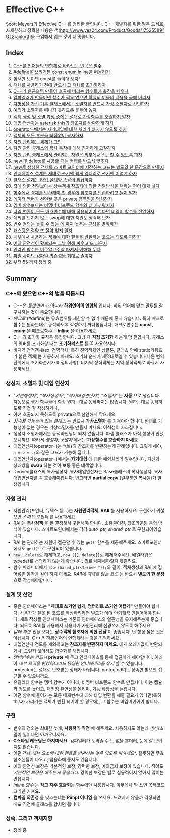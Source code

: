 # Effective C++
Scott Meyers의 Effective C++를 정리한 글입니다. C++ 개발자를 위한 필독 도서로, 자세한하고 정확한 내용은 책(http://www.yes24.com/Product/Goods/17525589?OzSrank=3)을 구입해서 읽는 것이 더 좋습니다.
## Index
01. [C++를 언어들의 연합체로 바라보는 안목은 필수](docs/ch01.md)
02. [#define을 쓰려거든 const enum inline을 떠올리자](docs/ch02.md)
03. 낌새만 보이면 const를 들이대 보자!
04. [객체를 사용하기 전에 반드시 그 객체를 초기화하자](docs/ch04.md)
05. [C++가 은근슬쩍 만들어 호출해 버리는 함수들에 촉각을 세우자](docs/ch05.md)
06. [컴파일러가 만들어낸 함수가 필요 없으면 확실히 이들의 사용을 금해 버리자](docs/ch06.md)
07. [다형성을 가진 기본 클래스에서는 소멸자를 반드시 가상 소멸자로 선언하자](docs/ch07.md)
08. 예외가 소멸자를 떠나지 못하도록 붙들어 놓자
09. [객체 생성 및 소멸 과정 중에는 절대로 가상함수를 호출하지 말자](docs/ch09.md)
10. [대입 연산자는 asterisk this의 참조자를 반환하게 하자](docs/ch10.md)
11. [operator=에서는 자기대입에 대한 처리가 빠지지 않도록 하자](docs/ch11.md)
12. [객체의 모든 부분을 빠짐없이 복사하자](docs/ch12.md)
13. [자원 관리에는 객체가 그만](docs/ch13.md)
14. [자원 관리 클래스의 복사 동작에 대해 진지하게 고찰하자](docs/ch14.md)
15. [자원 관리 클래스에서 관리되는 자원은 외부에서 접근할 수 있도록 하자](docs/ch15.md)
16. [new 및 delete를 사용할 때는 형태를 반드시 맞추자](docs/ch16.md)
17. [new로 생성한 객체를 스마트 포인터에 저장하는 코드는 별도의 한 문장으로 만들자](docs/ch17.md)
18. [인터페이스 설계는 제대로 쓰기엔 쉽게 엉터리로 쓰기엔 어렵게 하자](docs/ch18.md)
19. [클래스 설계는 타입 설계와 똑같이 취급하자](docs/ch19.md)
20. [값에 의한 전달보다는 상수객체 참조자에 의한 전달방식을 택하는 편이 대개 낫다](docs/ch20.md)
21. [함수에서 객체를 반환해야 할 경우에 참조자를 반환하려고 들지 말자](docs/ch21.md)
22. [데이터 멤버가 선언될 곳은 private 영역임을 명심하자](docs/ch22.md)
23. [멤버 함수보다는 비멤버 비프렌드 함수와 더 가까워지자](docs/ch23.md)
24. [타입 변환이 모든 매개변수에 대해 적용되어야 한다면 비멤버 함수를 전언하자](docs/ch24.md)
25. 예외를 던지지 않는 swap에 대한 지원도 생각해 보자
26. [변수 정의는 늦출 수 있는 데 까지 늦추는 근성을 발휘하자](docs/ch26.md)
27. [캐스팅은 절약 또 절약 잊지 말자](docs/ch27.md)
28. [내부에서 사용하는 객체에 대한 핸들을 반환하는 코드는 되도록 피하자](docs/ch28.md)
29. [예외 안전성이 확보되는 그날 위해 싸우고 또 싸우자](docs/ch29.md)
30. [인라인 함수는 미주알고주알 따져서 이해해 두자](docs/ch30.md)
31. [파일 사이의 컴파일 의존성을 최대로 줄이자](docs/ch31.md)
32. 부터 55 까지 정리 중

## Summary
### C++에 왔으면 C++의 법을 따릅시다
- C++은 *통합언어* 가 아니라 **하위언어의 연합체** 입니다.
  하위 언어에 맞는 말투를 잘 구사하는 것이 중요합니다.
- *매크로* (#define)는 유효범위를 제한할 수 없기 때문에 좋지 않습니다.
  특히 매크로함수는 원하는대로 동작하도록 작성하기 까다롭습니다.
  매크로변수는 **const, enum** 을 매크로함수는 **inline** 을 이용하세요.
- C++의 초기화 규칙은 복잡합니다. 그냥 다 **직접 초기화** 하는게 맘 편합니다.
  클래스의 멤버를 초기화할 때는 **초기화리스트** 를 꼭 사용합시다.
- 비지역 정적객체(ex. 전역객체, 특히 전역객체인 싱글톤, 클래스 안에 static키워드가 붙은 객체)는 사용하지 마세요.
  초기화 순서가 제멋대로일 수 있습니다(다른 번역단위에서 초기화순서가 미정의사항).
  비지역 정적객체는 지역 정적객체로 바꿔서 사용하세요.

### 생성자, 소멸자 및 대입 연산자
- *"기본생성자", "복사생성자", "복사대입연산자", "소멸자"* 는 **자동** 으로 생깁니다.
  자동으로 생긴 함수들이 항상 원하는대로 동작하지는 않습니다.
  원하는대로 동작하도록 직접 잘 작성하거나,
- 아얘 호출되지 못하도록 private으로 선언해서 막으세요.
- *상속될 가능성이 있는 클래스* 는 반드시 **가상소멸자** 를 가져야만 합니다.
  반대로 가능성이 없는 경우는 가상소멸자를 만들지 마세요. 이식성이 사라집니다.
- 생성자 소멸자에서는 동적바인딩이 되지 않습니다. 파생 클래스가 아직 생성아 안됐으니까요.
  따라서 *생성자, 소멸자* 에서는 **가상함수를 호출하지 마세요**
- 대입연산자(operator=)는 \*this의 참조자를 반환하는게 관례입니다.
  그렇게 해야, ```a = b = c;```와 같은 코드가 가능해 집니다.
- 대입연산자(operator=)에서는 **자기대입** 에 대한 예외처리가 필수입니다.
  자신과 상대방을 **swap** 하는 것이 보통 좋은 대책입니다.
- Derived클래스의 복사생성자, 복사대입연산자는 Base클래스의 복사생성자, 복사대입연산자를 꼭 호출해야합니다.
  안그러면 **partial copy** (일부분만 복사됨)가 발생합니다.

### 자원 관리
- 자원관리(포인터, 뮤텍스 등...)는 **자원관리객체, RAII** 를 사용하세요.
  구현하기 귀찮으면 *스마트 포인터* 를 사용하세요.
- RAII는 **복사정책** 을 잘 결정해서 구현해야 합니다.
  소유권이전, 참조카운팅 등의 방식이 있습니다.
  스마트포인터에서는 각각 *auto_ptr, shared_ptr* 로 구현되어있습니다.
- RAII는 관리하는 자원에 접근할 수 있는 ```get()```함수를 제공해주세요.
  스마트포인터에서도 ```get()```으로 구현되어 있습니다.
- ```new```는 ```delete```로 해제하고, ```new []```는 ```delete[]```로 해제해주세요.
  배열타입은 typedef로 선언하지 않는게 좋습니다. 뭘로 해제해야할지 헷갈려요.
- 함수 파라미터에서 ```foo(shared_ptr<T>(new T));```와 같이, 객체생성과 RAII에 집어넣은 동작을 같이 하지 마세요.
  *RAII에 객체를 담는 코드* 는 반드시 **별도의 한 문장** 으로 작성해야합니다.

### 설계 및 선언
- 좋은 인터페이스는 **"제대로 쓰기엔 쉽게, 엉터리로 쓰기엔 어렵게"** 만들어야 합니다.
  사용자가 잘못 된 코드를 작성하려하면 빌드가 아얘 안되게끔 만들어어야 합니다.
  새로 작성될 인터페이스는 기존의 인터페이스와 일관성을 유지해주는게 좋습니다.
  되도록 RAII를 사용해서 사용자가 자원관리에 신경쓰지 않도록 해주세요.
- *값에 의한 전달* 보다는 **상수객체 참조자에 의한 전달** 이 좋습니다.
  단 항상 옳은 것은 아닙니다. C++은 하위언어의 연합체라는 것을 기억하세요.
- 대입연산자 정도를 제외하고는 **참조자를 반환하지 마세요**.
  대게 쓰레기값이 반환되거나, 그렇지 않더라도 캡슐화를 해칩니다.
- *멤버변수는 반드시* **private** 에 두고 인터페이스를 통해 접근하게 해야합니다.
  이래야 *내부 로직을 변경하더라도 동일한 인터페이스를 유지* 할 수 있습니다.
  protected는 절대로 보호받는 상태가 아닙니다.
  protected여도 상속만 받으면 접근할 수 있으니까요.
- 유틸리티 함수는 멤버 함수가 아니라, 비멤버 비프렌드 함수로 만듭시다.
  이는 캡슐화 정도를 높이고, 패키징 유연성을 올리며, 기능 확장성을 늘립니다.
- 어떤 함수에 들어가는 모든 매개변수에 대해 타입 변환을 해줄 필요가 있다면(특히 this가 가리키는 객체가 변환 되어야 할 경우에), 그 함수는 비멤버이어야 합니다.

### 구현
- 변수의 정의는 최대한 늦게, **사용하기 직전** 에 해주세요.
  사용하지도 않는데 생성/소멸이 일어나면 아까우니까요.
- **C스타일 캐스팅은 하지마세요**.
  컴파일러가 도와줄 수 도 없을 뿐더러, 눈에 잘 보이지도 않습니다.
- 어떤 객체 *내부 요소에 대한 핸들을 반환하는 것은 되도록 피하세요**.
  잘못하면 무효참조핸들이 나오고, 캡슐화에 좋지도 않습니다.
- 예외 안전성 보장은 기본적인 보장, 강력한 보장, 예외금지 보장이 있습니다.
  적어도 *기본적인 보장은 해주는게 좋습니다*.
  강력한 보장은 별로 실용적이지 않아서 많이는 안씁니다.
- *inline 함수* 는 **작고 자주 호출되는** 함수에만 사용합시다.
  아무데나 막 쓰면 목적코드 크기만 커져요.
- **컴파일 의존성** 을 낮추는데는 **Pimpl 이디엄** 을 쓰세요.
  느려지지 않을까 걱정되면 배포 직전에 클래스를 합치면 됩니다.

### 상속, 그리고 객체지향
- 정리 중
